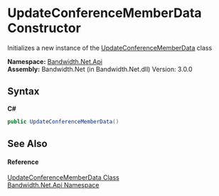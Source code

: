 ﻿# UpdateConferenceMemberData Constructor 
 

Initializes a new instance of the <a href ="T_Bandwidth_Net_Api_UpdateConferenceMemberData.md">UpdateConferenceMemberData</a> class

**Namespace:**&nbsp;<a href ="N_Bandwidth_Net_Api.md">Bandwidth.Net.Api</a><br />**Assembly:**&nbsp;Bandwidth.Net (in Bandwidth.Net.dll) Version: 3.0.0

## Syntax

**C#**<br />
``` C#
public UpdateConferenceMemberData()
```


## See Also


#### Reference
<a href ="T_Bandwidth_Net_Api_UpdateConferenceMemberData.md">UpdateConferenceMemberData Class</a><br /><a href ="N_Bandwidth_Net_Api.md">Bandwidth.Net.Api Namespace</a><br />